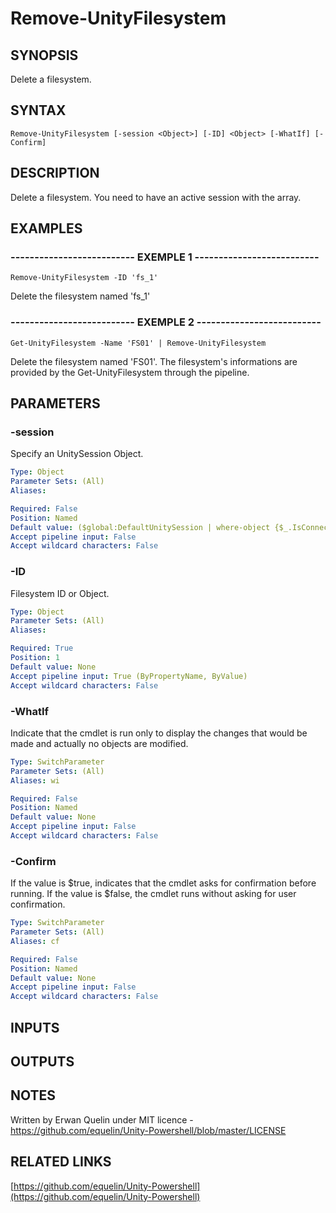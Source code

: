# Remove-UnityFilesystem

## SYNOPSIS
Delete a filesystem.

## SYNTAX

```
Remove-UnityFilesystem [-session <Object>] [-ID] <Object> [-WhatIf] [-Confirm]
```

## DESCRIPTION
Delete a filesystem.
You need to have an active session with the array.

## EXAMPLES

### -------------------------- EXEMPLE 1 --------------------------
```
Remove-UnityFilesystem -ID 'fs_1'
```

Delete the filesystem named 'fs_1'

### -------------------------- EXEMPLE 2 --------------------------
```
Get-UnityFilesystem -Name 'FS01' | Remove-UnityFilesystem
```

Delete the filesystem named 'FS01'.
The filesystem's informations are provided by the Get-UnityFilesystem through the pipeline.

## PARAMETERS

### -session
Specify an UnitySession Object.

```yaml
Type: Object
Parameter Sets: (All)
Aliases: 

Required: False
Position: Named
Default value: ($global:DefaultUnitySession | where-object {$_.IsConnected -eq $true})
Accept pipeline input: False
Accept wildcard characters: False
```

### -ID
Filesystem ID or Object.

```yaml
Type: Object
Parameter Sets: (All)
Aliases: 

Required: True
Position: 1
Default value: None
Accept pipeline input: True (ByPropertyName, ByValue)
Accept wildcard characters: False
```

### -WhatIf
Indicate that the cmdlet is run only to display the changes that would be made and actually no objects are modified.

```yaml
Type: SwitchParameter
Parameter Sets: (All)
Aliases: wi

Required: False
Position: Named
Default value: None
Accept pipeline input: False
Accept wildcard characters: False
```

### -Confirm
If the value is $true, indicates that the cmdlet asks for confirmation before running.
If the value is $false, the cmdlet runs without asking for user confirmation.

```yaml
Type: SwitchParameter
Parameter Sets: (All)
Aliases: cf

Required: False
Position: Named
Default value: None
Accept pipeline input: False
Accept wildcard characters: False
```

## INPUTS

## OUTPUTS

## NOTES
Written by Erwan Quelin under MIT licence - https://github.com/equelin/Unity-Powershell/blob/master/LICENSE

## RELATED LINKS

[https://github.com/equelin/Unity-Powershell](https://github.com/equelin/Unity-Powershell)

